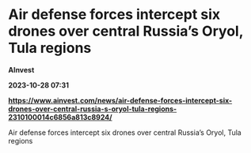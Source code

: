 # Air defense forces intercept six drones over central Russia’s Oryol, Tula regions
**AInvest**

**2023-10-28 07:31**

**https://www.ainvest.com/news/air-defense-forces-intercept-six-drones-over-central-russia-s-oryol-tula-regions-2310100014c6856a813c8924/**

Air defense forces intercept six drones over central Russia’s Oryol, Tula regions